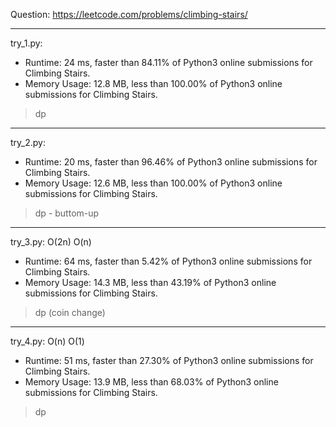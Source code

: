 Question: https://leetcode.com/problems/climbing-stairs/

---

try_1.py:
* Runtime: 24 ms, faster than 84.11% of Python3 online submissions for Climbing Stairs.
* Memory Usage: 12.8 MB, less than 100.00% of Python3 online submissions for Climbing Stairs.

> dp

---

try_2.py:
* Runtime: 20 ms, faster than 96.46% of Python3 online submissions for Climbing Stairs.
* Memory Usage: 12.6 MB, less than 100.00% of Python3 online submissions for Climbing Stairs.

> dp - buttom-up

---

try_3.py: O(2n) O(n)

* Runtime: 64 ms, faster than 5.42% of Python3 online submissions for Climbing Stairs.
* Memory Usage: 14.3 MB, less than 43.19% of Python3 online submissions for Climbing Stairs.

> dp (coin change)

---

try_4.py: O(n) O(1)

* Runtime: 51 ms, faster than 27.30% of Python3 online submissions for Climbing Stairs.
* Memory Usage: 13.9 MB, less than 68.03% of Python3 online submissions for Climbing Stairs.

> dp